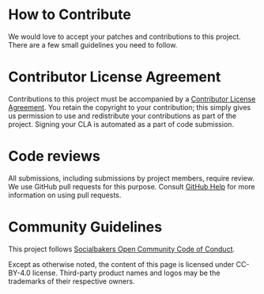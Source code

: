 # How to Contribute

We would love to accept your patches and contributions to this project. There are a few small guidelines you need to follow.

# Contributor License Agreement

Contributions to this project must be accompanied by a [Contributor License Agreement](https://gist.github.com/vorcigernix/e87d5ecd75e3277640eb8e1c85cf065c). You retain the copyright to your contribution; this simply gives us permission to use and redistribute your contributions as part of the project. Signing your CLA is automated as a part of code submission.

# Code reviews

All submissions, including submissions by project members, require review. We use GitHub pull requests for this purpose. Consult [GitHub Help](https://help.github.com/articles/about-pull-requests/) for more information on using pull requests.

# Community Guidelines

This project follows [Socialbakers Open Community Code of Conduct](CODE_OF_CONDUCT.md).

Except as otherwise noted, the content of this page is licensed under CC-BY-4.0 license. Third-party product names and logos may be the trademarks of their respective owners.
